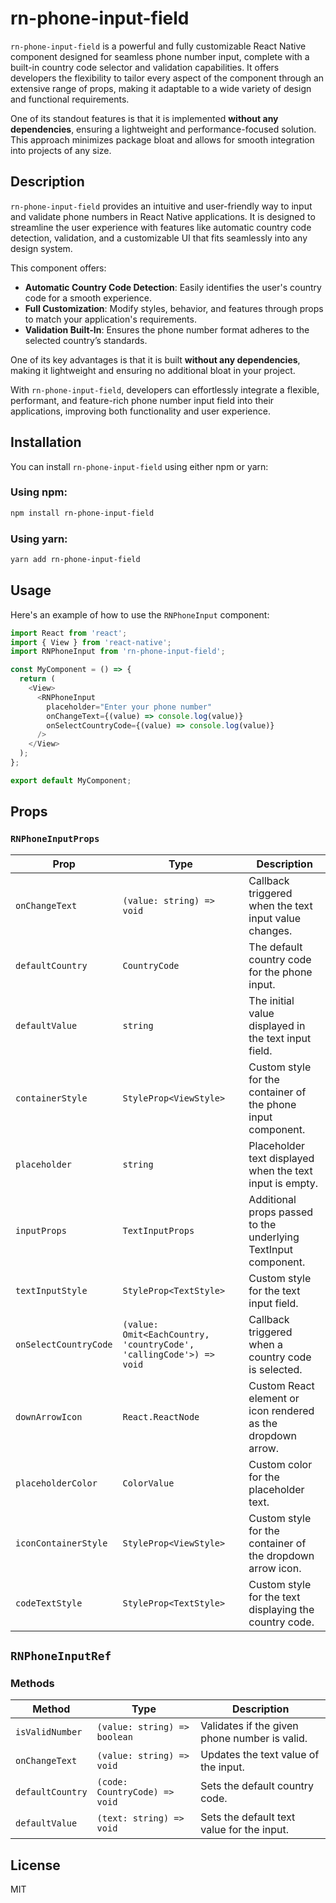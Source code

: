 # rn-phone-input-field

`rn-phone-input-field` is a powerful and fully customizable React Native component designed for seamless phone number input, complete with a built-in country code selector and validation capabilities. It offers developers the flexibility to tailor every aspect of the component through an extensive range of props, making it adaptable to a wide variety of design and functional requirements.  

One of its standout features is that it is implemented **without any dependencies**, ensuring a lightweight and performance-focused solution. This approach minimizes package bloat and allows for smooth integration into projects of any size.

## Description

`rn-phone-input-field` provides an intuitive and user-friendly way to input and validate phone numbers in React Native applications. It is designed to streamline the user experience with features like automatic country code detection, validation, and a customizable UI that fits seamlessly into any design system.  

This component offers:  
- **Automatic Country Code Detection**: Easily identifies the user's country code for a smooth experience.  
- **Full Customization**: Modify styles, behavior, and features through props to match your application's requirements.  
- **Validation Built-In**: Ensures the phone number format adheres to the selected country’s standards.  

One of its key advantages is that it is built **without any dependencies**, making it lightweight and ensuring no additional bloat in your project.  

With `rn-phone-input-field`, developers can effortlessly integrate a flexible, performant, and feature-rich phone number input field into their applications, improving both functionality and user experience.

## Installation

You can install `rn-phone-input-field` using either npm or yarn:

### Using npm:

```bash
npm install rn-phone-input-field
```

### Using yarn:

```bash
yarn add rn-phone-input-field
```

## Usage

Here's an example of how to use the `RNPhoneInput` component:

```javascript
import React from 'react';
import { View } from 'react-native';
import RNPhoneInput from 'rn-phone-input-field';

const MyComponent = () => {
  return (
    <View>
      <RNPhoneInput
        placeholder="Enter your phone number"
        onChangeText={(value) => console.log(value)}
        onSelectCountryCode={(value) => console.log(value)}
      />
    </View>
  );
};

export default MyComponent;
```

## Props

### `RNPhoneInputProps`

| Prop                 | Type                                          | Description                                                  |
|----------------------|-----------------------------------------------|--------------------------------------------------------------|
| `onChangeText`       | `(value: string) => void`                    | Callback triggered when the text input value changes.        |
| `defaultCountry`     | `CountryCode`                                | The default country code for the phone input.               |
| `defaultValue`       | `string`                                     | The initial value displayed in the text input field.         |
| `containerStyle`     | `StyleProp<ViewStyle>`                       | Custom style for the container of the phone input component. |
| `placeholder`        | `string`                                     | Placeholder text displayed when the text input is empty.     |
| `inputProps`         | `TextInputProps`                             | Additional props passed to the underlying TextInput component.|
| `textInputStyle`     | `StyleProp<TextStyle>`                       | Custom style for the text input field.                      |
| `onSelectCountryCode`| `(value: Omit<EachCountry, 'countryCode', 'callingCode'>) => void` | Callback triggered when a country code is selected. |
| `downArrowIcon`      | `React.ReactNode`                            | Custom React element or icon rendered as the dropdown arrow. |
| `placeholderColor`   | `ColorValue`                                 | Custom color for the placeholder text.                      |
| `iconContainerStyle` | `StyleProp<ViewStyle>`                       | Custom style for the container of the dropdown arrow icon.  |
| `codeTextStyle`      | `StyleProp<TextStyle>`                       | Custom style for the text displaying the country code.      |

## `RNPhoneInputRef`

### Methods

| Method            | Type                            | Description                                      |
|-------------------|---------------------------------|------------------------------------------------|
| `isValidNumber`   | `(value: string) => boolean`   | Validates if the given phone number is valid.  |
| `onChangeText`    | `(value: string) => void`      | Updates the text value of the input.           |
| `defaultCountry`  | `(code: CountryCode) => void`  | Sets the default country code.                 |
| `defaultValue`    | `(text: string) => void`       | Sets the default text value for the input.     |

## License

MIT
